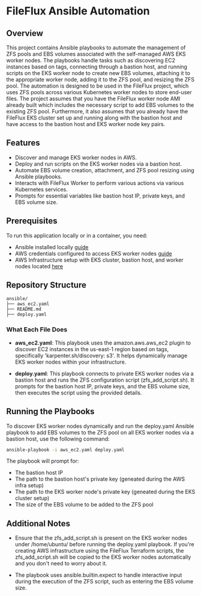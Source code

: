 # FileFlux Ansible Automation

## Overview
This project contains Ansible playbooks to automate the management of ZFS pools and EBS volumes associated with the self-managed AWS EKS worker nodes. The playbooks handle tasks such as discovering EC2 instances based on tags, connecting through a bastion host, and running scripts on the EKS worker node to create new EBS volumes, attaching it to the appropriate worker node, adding it to the ZFS pool, and resizing the ZFS pool. The automation is designed to be used in the FileFlux project, which uses ZFS pools across various Kubernetes worker nodes to store end-user files. The project assumes that you have the FileFlux worker node AMI already built which includes the necessary script to add EBS volumes to the existing ZFS pool. Furthermore, it also assumes that you already have the FileFlux EKS cluster set up and running along with the bastion host and have access to the bastion host and EKS worker node key pairs.

## Features
- Discover and manage EKS worker nodes in AWS.
- Deploy and run scripts on the EKS worker nodes via a bastion host.
- Automate EBS volume creation, attachment, and ZFS pool resizing using Ansible playbooks.
- Interacts with FileFlux Worker to perform various actions via various Kubernetes services.
- Prompts for essential variables like bastion host IP, private keys, and EBS volume size.

## Prerequisites
To run this application locally or in a container, you need:
- Ansible installed locally [guide](https://docs.ansible.com/ansible/latest/installation_guide/intro_installation.html)
- AWS credentials configured to access EKS worker nodes [guide](https://docs.aws.amazon.com/cli/latest/userguide/installing.html)
- AWS Infrastructure setup with EKS cluster, bastion host, and worker nodes located [here](https://github.com/fileflux/infra)

## Repository Structure

```plaintext
ansible/             
├── aws_ec2.yaml              
├── README.md               
├── deploy.yaml
```

### What Each File Does
- **aws_ec2.yaml**: This playbook uses the amazon.aws.aws_ec2 plugin to discover EC2 instances in the us-east-1 region based on tags, specifically 'karpenter.sh/discovery: s3'. It helps dynamically manage EKS worker nodes within your infrastructure.

- **deploy.yaml**: This playbook connects to private EKS worker nodes via a bastion host and runs the ZFS configuration script (zfs_add_script.sh). It prompts for the bastion host IP, private keys, and the EBS volume size, then executes the script using the provided details.

## Running the Playbooks

To discover EKS worker nodes dynamically and run the deploy.yaml Ansible playbook to add EBS volumes to the ZFS pool on all EKS worker nodes via a bastion host, use the following command:
   ```bash
   ansible-playbook -i aws_ec2.yaml deploy.yaml
   ```

The playbook will prompt for:

- The bastion host IP
- The path to the bastion host's private key (geneated during the AWS infra setup)
- The path to the EKS worker node's private key (geneated during the EKS cluster setup)
- The size of the EBS volume to be added to the ZFS pool

## Additional Notes
- Ensure that the zfs_add_script.sh is present on the EKS worker nodes under /home/ubuntu/ before running the deploy.yaml playbook. If you're creating AWS infrastructure using the FileFlux Terraform scripts, the zfs_add_script.sh will be copied to the EKS worker nodes automatically and you don't need to worry about it.

- The playbook uses ansible.builtin.expect to handle interactive input during the execution of the ZFS script, such as entering the EBS volume size.